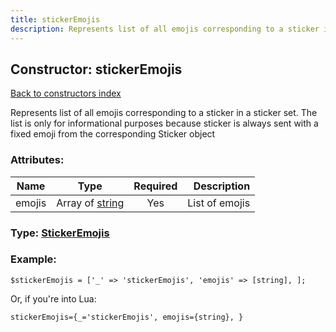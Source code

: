 ```yaml
---
title: stickerEmojis
description: Represents list of all emojis corresponding to a sticker in a sticker set. The list is only for informational purposes because sticker is always sent with a fixed emoji from the corresponding Sticker object
---
```

## Constructor: stickerEmojis  
[Back to constructors index](index.md)



Represents list of all emojis corresponding to a sticker in a sticker set. The list is only for informational purposes because sticker is always sent with a fixed emoji from the corresponding Sticker object

### Attributes:

| Name     |    Type       | Required | Description |
|----------|:-------------:|:--------:|------------:|
|emojis|Array of [string](../constructors/string.md) | Yes|List of emojis|



### Type: [StickerEmojis](../types/StickerEmojis.md)


### Example:

```
$stickerEmojis = ['_' => 'stickerEmojis', 'emojis' => [string], ];
```  

Or, if you're into Lua:  


```
stickerEmojis={_='stickerEmojis', emojis={string}, }

```


